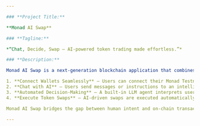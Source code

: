 ```yaml
---

### **Project Title:**

**Monad AI Swap**

### **Tagline:**

*“Chat, Decide, Swap – AI-powered token trading made effortless.”*

### **Description:**

Monad AI Swap is a next-generation blockchain application that combines AI intelligence with decentralized finance. It allows users to:

1. **Connect Wallets Seamlessly** – Users can connect their Monad Testnet wallets securely to interact with the platform.
2. **Chat with AI** – Users send messages or instructions to an intelligent AI assistant.
3. **Automated Decision-Making** – A built-in LLM agent interprets user requests, decides the optimal action, and triggers swaps based on real-time logic.
4. **Execute Token Swaps** – AI-driven swaps are executed automatically on-chain, providing a smooth, interactive experience.

Monad AI Swap bridges the gap between human intent and on-chain transactions, creating a **smart, conversational, and autonomous trading experience**.

---
```

